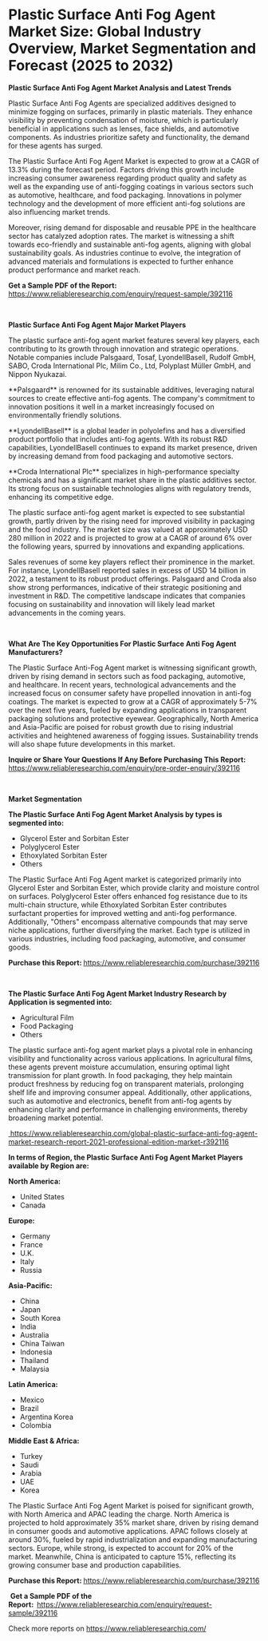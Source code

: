 <p><h1>Plastic Surface Anti Fog Agent Market Size: Global Industry Overview, Market Segmentation and Forecast (2025 to 2032)</h1></p><p><strong>Plastic Surface Anti Fog Agent Market Analysis and Latest Trends</strong></p>
<p><p>Plastic Surface Anti Fog Agents are specialized additives designed to minimize fogging on surfaces, primarily in plastic materials. They enhance visibility by preventing condensation of moisture, which is particularly beneficial in applications such as lenses, face shields, and automotive components. As industries prioritize safety and functionality, the demand for these agents has surged.</p><p>The Plastic Surface Anti Fog Agent Market is expected to grow at a CAGR of 13.3% during the forecast period. Factors driving this growth include increasing consumer awareness regarding product quality and safety as well as the expanding use of anti-fogging coatings in various sectors such as automotive, healthcare, and food packaging. Innovations in polymer technology and the development of more efficient anti-fog solutions are also influencing market trends. </p><p>Moreover, rising demand for disposable and reusable PPE in the healthcare sector has catalyzed adoption rates. The market is witnessing a shift towards eco-friendly and sustainable anti-fog agents, aligning with global sustainability goals. As industries continue to evolve, the integration of advanced materials and formulations is expected to further enhance product performance and market reach.</p></p>
<p><strong>Get a Sample PDF of the Report:&nbsp;</strong> <a href="https://www.reliableresearchiq.com/enquiry/request-sample/392116?utm_campaign=123&utm_medium=2&utm_source=Github&utm_content=ia&utm_term=17012025&utm_id=plastic-surface-anti-fog-agent">https://www.reliableresearchiq.com/enquiry/request-sample/392116</a></p>
<p>&nbsp;</p>
<p><strong>Plastic Surface Anti Fog Agent Major Market Players</strong></p>
<p><p>The plastic surface anti-fog agent market features several key players, each contributing to its growth through innovation and strategic operations. Notable companies include Palsgaard, Tosaf, LyondellBasell, Rudolf GmbH, SABO, Croda International Plc, Milim Co., Ltd, Polyplast Müller GmbH, and Nippon Nyukazai.</p><p>**Palsgaard** is renowned for its sustainable additives, leveraging natural sources to create effective anti-fog agents. The company's commitment to innovation positions it well in a market increasingly focused on environmentally friendly solutions. </p><p>**LyondellBasell** is a global leader in polyolefins and has a diversified product portfolio that includes anti-fog agents. With its robust R&D capabilities, LyondellBasell continues to expand its market presence, driven by increasing demand from food packaging and automotive sectors.</p><p>**Croda International Plc** specializes in high-performance specialty chemicals and has a significant market share in the plastic additives sector. Its strong focus on sustainable technologies aligns with regulatory trends, enhancing its competitive edge.</p><p>The plastic surface anti-fog agent market is expected to see substantial growth, partly driven by the rising need for improved visibility in packaging and the food industry. The market size was valued at approximately USD 280 million in 2022 and is projected to grow at a CAGR of around 6% over the following years, spurred by innovations and expanding applications.</p><p>Sales revenues of some key players reflect their prominence in the market. For instance, LyondellBasell reported sales in excess of USD 14 billion in 2022, a testament to its robust product offerings. Palsgaard and Croda also show strong performances, indicative of their strategic positioning and investment in R&D. The competitive landscape indicates that companies focusing on sustainability and innovation will likely lead market advancements in the coming years.</p></p>
<p>&nbsp;</p>
<p><strong>What Are The Key Opportunities For Plastic Surface Anti Fog Agent Manufacturers?</strong></p>
<p><p>The Plastic Surface Anti-Fog Agent market is witnessing significant growth, driven by rising demand in sectors such as food packaging, automotive, and healthcare. In recent years, technological advancements and the increased focus on consumer safety have propelled innovation in anti-fog coatings. The market is expected to grow at a CAGR of approximately 5-7% over the next five years, fueled by expanding applications in transparent packaging solutions and protective eyewear. Geographically, North America and Asia-Pacific are poised for robust growth due to rising industrial activities and heightened awareness of fogging issues. Sustainability trends will also shape future developments in this market.</p></p>
<p><strong>Inquire or Share Your Questions If Any Before Purchasing This Report:</strong> <a href="https://www.reliableresearchiq.com/enquiry/pre-order-enquiry/392116?utm_campaign=123&utm_medium=2&utm_source=Github&utm_content=ia&utm_term=17012025&utm_id=plastic-surface-anti-fog-agent">https://www.reliableresearchiq.com/enquiry/pre-order-enquiry/392116</a></p>
<p>&nbsp;</p>
<p><strong>Market Segmentation</strong></p>
<p><strong>The Plastic Surface Anti Fog Agent Market Analysis by types is segmented into:</strong></p>
<p><ul><li>Glycerol Ester and Sorbitan Ester</li><li>Polyglycerol Ester</li><li>Ethoxylated Sorbitan Ester</li><li>Others</li></ul></p>
<p><p>The Plastic Surface Anti Fog Agent market is categorized primarily into Glycerol Ester and Sorbitan Ester, which provide clarity and moisture control on surfaces. Polyglycerol Ester offers enhanced fog resistance due to its multi-chain structure, while Ethoxylated Sorbitan Ester contributes surfactant properties for improved wetting and anti-fog performance. Additionally, "Others" encompass alternative compounds that may serve niche applications, further diversifying the market. Each type is utilized in various industries, including food packaging, automotive, and consumer goods.</p></p>
<p><strong>Purchase this Report:&nbsp;</strong><a href="https://www.reliableresearchiq.com/purchase/392116?utm_campaign=123&utm_medium=2&utm_source=Github&utm_content=ia&utm_term=17012025&utm_id=plastic-surface-anti-fog-agent">https://www.reliableresearchiq.com/purchase/392116</a></p>
<p>&nbsp;</p>
<p><strong>The Plastic Surface Anti Fog Agent Market Industry Research by Application is segmented into:</strong></p>
<p><ul><li>Agricultural Film</li><li>Food Packaging</li><li>Others</li></ul></p>
<p><p>The plastic surface anti-fog agent market plays a pivotal role in enhancing visibility and functionality across various applications. In agricultural films, these agents prevent moisture accumulation, ensuring optimal light transmission for plant growth. In food packaging, they help maintain product freshness by reducing fog on transparent materials, prolonging shelf life and improving consumer appeal. Additionally, other applications, such as automotive and electronics, benefit from anti-fog agents by enhancing clarity and performance in challenging environments, thereby broadening market potential.</p></p>
<p><a href="https://www.reliableresearchiq.com/global-plastic-surface-anti-fog-agent-market-research-report-2021-professional-edition-market-r392116?utm_campaign=123&utm_medium=2&utm_source=Github&utm_content=ia&utm_term=17012025&utm_id=plastic-surface-anti-fog-agent">&nbsp;https://www.reliableresearchiq.com/global-plastic-surface-anti-fog-agent-market-research-report-2021-professional-edition-market-r392116</a></p>
<p><strong>In terms of Region, the Plastic Surface Anti Fog Agent Market Players available by Region are:</strong></p>
<p>
    <p> <strong> North America: </strong>
        <ul>
            <li>United States</li>
            <li>Canada</li>
        </ul>
        </p> 
    <p> <strong> Europe: </strong>
        <ul>
            <li>Germany</li>
            <li>France</li>
            <li>U.K.</li>
            <li>Italy</li>
            <li>Russia</li>
        </ul>
        </p> 
    <p> <strong> Asia-Pacific: </strong>
        <ul>
            <li>China</li>
            <li>Japan</li>
            <li>South Korea</li>
            <li>India</li>
            <li>Australia</li>
            <li>China Taiwan</li>
            <li>Indonesia</li>
            <li>Thailand</li>
            <li>Malaysia</li>
        </ul>
        </p> 
    <p> <strong> Latin America: </strong>
        <ul>
            <li>Mexico</li>
            <li>Brazil</li>
            <li>Argentina Korea</li>
            <li>Colombia</li>
        </ul>
        </p> 
    <p> <strong> Middle East & Africa: </strong>
        <ul>
            <li>Turkey</li>
            <li>Saudi</li>
            <li>Arabia</li>
            <li>UAE</li>
            <li>Korea</li>
        </ul>
    </p>
    </p>
<p><p>The Plastic Surface Anti Fog Agent Market is poised for significant growth, with North America and APAC leading the charge. North America is projected to hold approximately 35% market share, driven by rising demand in consumer goods and automotive applications. APAC follows closely at around 30%, fueled by rapid industrialization and expanding manufacturing sectors. Europe, while strong, is expected to account for 20% of the market. Meanwhile, China is anticipated to capture 15%, reflecting its growing consumer base and production capabilities.</p></p>
<p><strong>Purchase this Report: </strong><a href="https://www.reliableresearchiq.com/purchase/392116?utm_campaign=123&utm_medium=2&utm_source=Github&utm_content=ia&utm_term=17012025&utm_id=plastic-surface-anti-fog-agent">https://www.reliableresearchiq.com/purchase/392116</a></p>
<p>&nbsp;<strong>Get a Sample PDF of the Report:&nbsp;&nbsp;</strong><a href="https://www.reliableresearchiq.com/enquiry/request-sample/392116?utm_campaign=123&utm_medium=2&utm_source=Github&utm_content=ia&utm_term=17012025&utm_id=plastic-surface-anti-fog-agent">https://www.reliableresearchiq.com/enquiry/request-sample/392116</a></p>
<p><strong></strong></p>
<p>Check more reports on <a href="https://www.reliableresearchiq.com/?utm_campaign=123&utm_medium=2&utm_source=Github&utm_content=ia&utm_term=17012025&utm_id=plastic-surface-anti-fog-agent">https://www.reliableresearchiq.com/</a></p>